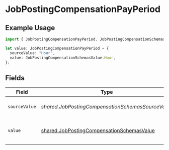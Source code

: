 # JobPostingCompensationPayPeriod

## Example Usage

```typescript
import { JobPostingCompensationPayPeriod, JobPostingCompensationSchemasValue } from "@stackone/stackone-client-ts/sdk/models/shared";

let value: JobPostingCompensationPayPeriod = {
  sourceValue: "Hour",
  value: JobPostingCompensationSchemasValue.Hour,
};
```

## Fields

| Field                                                                                                         | Type                                                                                                          | Required                                                                                                      | Description                                                                                                   | Example                                                                                                       |
| ------------------------------------------------------------------------------------------------------------- | ------------------------------------------------------------------------------------------------------------- | ------------------------------------------------------------------------------------------------------------- | ------------------------------------------------------------------------------------------------------------- | ------------------------------------------------------------------------------------------------------------- |
| `sourceValue`                                                                                                 | *shared.JobPostingCompensationSchemasSourceValue*                                                             | :heavy_minus_sign:                                                                                            | The source value of the pay period.                                                                           | Hour                                                                                                          |
| `value`                                                                                                       | [shared.JobPostingCompensationSchemasValue](../../../sdk/models/shared/jobpostingcompensationschemasvalue.md) | :heavy_minus_sign:                                                                                            | The pay period of the job postings.                                                                           | hour                                                                                                          |